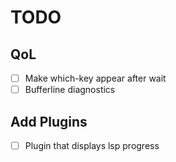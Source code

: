 # TODO

## QoL

- [ ] Make which-key appear after wait
- [ ] Bufferline diagnostics

## Add Plugins

- [ ] Plugin that displays lsp progress
